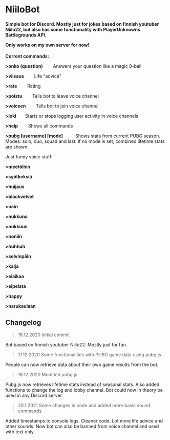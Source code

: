 # NiiloBot
<h4>Simple bot for Discord. Mostly just for jokes based on finnish youtuber Niilo22, but also has some functionality with PlayerUnknowns Battlegrounds API.

Only works on my own server for now!</h4>

<b>Current commands:</b>

<b>>onko (question)</b> &emsp;&emsp;Answers your question like a magic 8-ball

<b>>viisaus</b>&emsp;&emsp; Life "advice"

<b>>rate</b>&emsp;&emsp; Rating

<b>>poistu</b>&emsp; &emsp;Tells bot to leave voice channel

<b>>voiceen</b>&emsp; &emsp;Tells bot to join voice channel

<b>>loki</b>&emsp;&emsp;Starts or stops logging user activity in voice channels

<b>>help</b> &emsp;&emsp;Shows all commands

<b>>pubg [username] [mode]  </b>  &emsp; &emsp; Shows stats from current PUBG season. Modes: solo, duo, squad and last. If no mode is set, combined lifetime stats are shown. 

Just funny voice stuff:

<b>>meetöihin</b>

<b>>syötkeksiä</b>

<b>>huijaus</b>

<b>>blackvelvet</b>

<b>>näin</b>

<b>>nukkunu</b>

<b>>nukkuun</b>

<b>>noniin</b>

<b>>huhhuh</b>

<b>>selvinpäin</b>

<b>>kalja</b>

<b>>eiaikaa</b>

<b>>eipelata</b>

<b>>happy</b>

<b>>narukaulaan</b>

<h2>Changelog</h2>

>16.12.2020 Initial commit

Bot based on finnish youtuber Niilo22. Mostly just for fun.

>17.12.2020 Some functionalities with PUBG game data using pubg.js

People can now retrieve data about their own game results from the bot.

>18.12.2020 Modified pubg.js

Pubg.js now retrieves lifetime stats instead of seasonal stats. Also added functions to change the log and lobby channel. Bot could now in theory be used in any Discord server.

>20.1.2021 Some changes in code and added more basic sound commands

Added timestamps to console logs. Cleaner code. Lot more life advice and other sounds. Now bot can also be banned from voice channel and used with text only.